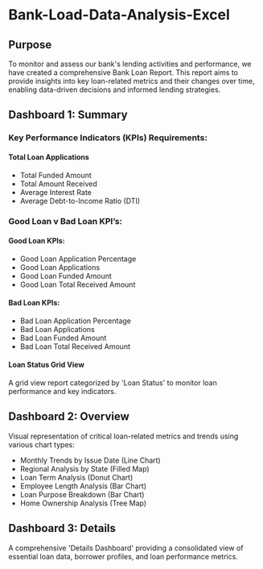 # Bank-Load-Data-Analysis-Excel

## Purpose
To monitor and assess our bank's lending activities and performance, we have created a comprehensive Bank Loan Report. This report aims to provide insights into key loan-related metrics and their changes over time, enabling data-driven decisions and informed lending strategies.

## Dashboard 1: Summary
### Key Performance Indicators (KPIs) Requirements:
#### Total Loan Applications
- Total Funded Amount
- Total Amount Received
- Average Interest Rate
- Average Debt-to-Income Ratio (DTI)

### Good Loan v Bad Loan KPI’s:

#### Good Loan KPIs:
- Good Loan Application Percentage
- Good Loan Applications
- Good Loan Funded Amount
- Good Loan Total Received Amount
#### Bad Loan KPIs:
- Bad Loan Application Percentage
- Bad Loan Applications
- Bad Loan Funded Amount
- Bad Loan Total Received Amount

#### Loan Status Grid View
A grid view report categorized by 'Loan Status' to monitor loan performance and key indicators.

## Dashboard 2: Overview
Visual representation of critical loan-related metrics and trends using various chart types:

- Monthly Trends by Issue Date (Line Chart)
- Regional Analysis by State (Filled Map)
- Loan Term Analysis (Donut Chart)
- Employee Length Analysis (Bar Chart)
- Loan Purpose Breakdown (Bar Chart)
- Home Ownership Analysis (Tree Map)

## Dashboard 3: Details
A comprehensive 'Details Dashboard' providing a consolidated view of essential loan data, borrower profiles, and loan performance metrics.
